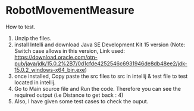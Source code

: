 # RobotMovementMeasure
How to test.

1) Unzip the files.
2) install Intelli and download Java SE Development Kit 15 version (Note: Switch case allows in this version, Link used: https://download.oracle.com/otn-pub/java/jdk/15.0.2%2B7/0d1cfde4252546c6931946de8db48ee2/jdk-15.0.2_windows-x64_bin.exe)
3) once installed, Copy paste the src files to src in intellij & test file to test located in intellij.
4) Go to Main source file and Run the code. Therefore you can see the required output (i.e Distance to get back : 4)
5) Also, I have given some test cases to check the ouput.
